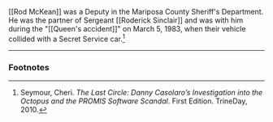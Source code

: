 [[Rod McKean]] was a Deputy in the Mariposa County Sheriff's Department. He was the partner of Sergeant [[Roderick Sinclair]] and was with him during the "[[Queen's accident]]" on March 5, 1983, when their vehicle collided with a Secret Service car.[^1]

---
### Footnotes

[^1]: Seymour, Cheri. *The Last Circle: Danny Casolaro’s Investigation into the Octopus and the PROMIS Software Scandal*. First Edition. TrineDay, 2010.